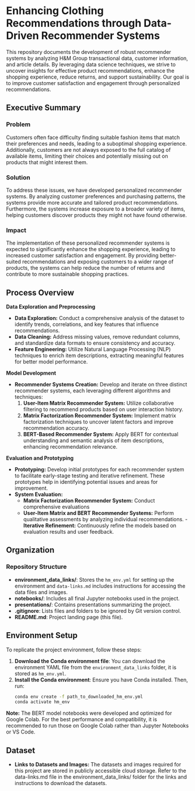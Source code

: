 # Enhancing Clothing Recommendations through Data-Driven Recommender Systems

This repository documents the development of robust recommender systems by analyzing H&M Group transactional data, customer information, and article details. By leveraging data science techniques, we strive to uncover insights for effective product recommendations, enhance the shopping experience, reduce returns, and support sustainability. Our goal is to improve customer satisfaction and engagement through personalized recommendations.

## Executive Summary

### Problem
Customers often face difficulty finding suitable fashion items that match their preferences and needs, leading to a suboptimal shopping experience. Additionally, customers are not always exposed to the full catalog of available items, limiting their choices and potentially missing out on products that might interest them.

### Solution
To address these issues, we have developed personalized recommender systems. By analyzing customer preferences and purchasing patterns, the systems provide more accurate and tailored product recommendations. Furthermore, the systems increase exposure to a broader variety of items, helping customers discover products they might not have found otherwise.

### Impact
The implementation of these personalized recommender systems is expected to significantly enhance the shopping experience, leading to increased customer satisfaction and engagement. By providing better-suited recommendations and exposing customers to a wider range of products, the systems can help reduce the number of returns and contribute to more sustainable shopping practices.

## Process Overview
**Data Exploration and Preprocessing**
- **Data Exploration:** Conduct a comprehensive analysis of the dataset to identify trends, correlations, and key features that influence recommendations.
- **Data Cleaning:** Address missing values, remove redundant columns, and standardize data formats to ensure consistency and accuracy.
- **Feature Engineering:** Utilize Natural Language Processing (NLP) techniques to enrich item descriptions, extracting meaningful features for better model performance.

**Model Development**
- **Recommender Systems Creation:** Develop and iterate on three distinct recommender systems, each leveraging different algorithms and techniques:
  1. **User-Item Matrix Recommender System:** Utilize collaborative filtering to recommend products based on user interaction history.
  2. **Matrix Factorization Recommender System:** Implement matrix factorization techniques to uncover latent factors and improve recommendation accuracy.
  3. **BERT-Based Recommender System:** Apply BERT for contextual understanding and semantic analysis of item descriptions, enhancing recommendation relevance.

**Evaluation and Prototyping**
- **Prototyping:** Develop initial prototypes for each recommender system to facilitate early-stage testing and iterative refinement. These prototypes help in identifying potential issues and areas for improvement.
- **System Evaluation:**
    - **Matrix Factorization Recommender System:** Conduct comprehensive evaluations
    - **User-Item Matrix and BERT Recommender Systems:** Perform qualitative assessments by analyzing individual recommendations.
-**Iterative Refinement:** Continuously refine the models based on evaluation results and user feedback.

## Organization

### Repository Structure

- **environment_data_links/**: Stores the `hm_env.yml` for setting up the environment and `data-links.md` includes instructions for accessing the data files and images.
- **notebooks/**: Includes all final Jupyter notebooks used in the project.
- **presentations/**: Contains presentations summarizing the project.
- **.gitignore**: Lists files and folders to be ignored by Git version control.
- **README.md**: Project landing page (this file).

## Environment Setup

To replicate the project environment, follow these steps:

1. **Download the Conda environment file**: You can download the environment YAML file from the `environment_data_links` folder, it is stored as `hm_env.yml`.
2. **Install the Conda environment**: Ensure you have Conda installed. Then, run:
    ```bash
    conda env create -f path_to_downloaded_hm_env.yml
    conda activate hm_env
    ```
**Note:** The BERT model notebooks were developed and optimized for Google Colab. For the best performance and compatibility, it is recommended to run those on Google Colab rather than Jupyter Notebooks or VS Code.

## Dataset

- **Links to Datasets and Images:** The datasets and images required for this project are stored in publicly accessible cloud storage. Refer to the data-links.md file in the environment_data_links/ folder for the links and instructions to download the datasets.
